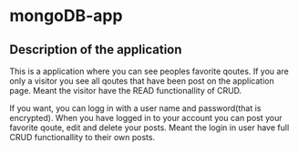 # mongoDB-app

## Description of the application
This is a application where you can see peoples favorite qoutes. 
If you are only a visitor you see all qoutes that have been post on the application page. Meant the visitor have the READ functionallity of CRUD. 

If you want, you can logg in with a user name and password(that is encrypted). When you have logged in to your account you can post your favorite qoute, edit and delete your posts. Meant the login in user  have full CRUD functionallity to their own posts. 
